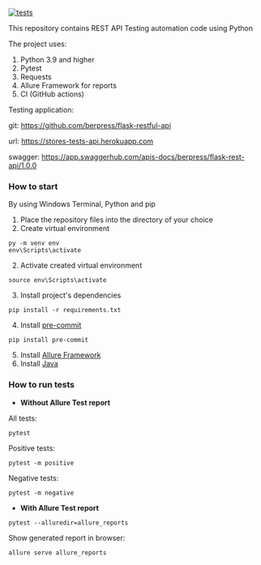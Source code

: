 [![tests](https://github.com/and-buk/api-test/actions/workflows/tests.yml/badge.svg)](https://github.com/and-buk/api-test/actions/workflows/tests.yml)

This repository contains REST API Testing automation code using Python

The project uses:
1. Python 3.9 and higher
2. Pytest
3. Requests
4. Allure Framework for reports
5. CI (GitHub actions)

Testing application:

git: https://github.com/berpress/flask-restful-api

url: https://stores-tests-api.herokuapp.com

swagger: https://app.swaggerhub.com/apis-docs/berpress/flask-rest-api/1.0.0

### How to start

By using Windows Terminal, Python and pip
1. Place the repository files into the directory of your choice
2. Create virtual environment
```
py -m venv env
env\Scripts\activate
```
2. Activate created virtual environment  
```
source env\Scripts\activate
```
3. Install project's dependencies  
```
pip install -r requirements.txt
```
4. Install [pre-commit](https://pre-commit.com/)
```
pip install pre-commit 
```
5. Install [Allure Framework](https://docs.qameta.io/allure/)
6. Install [Java](https://www.java.com/en/download/help/windows_manual_download.html)

### How to run tests

- **Without Allure Test report**

All tests:
```
pytest
```
Positive tests:
```
pytest -m positive
```
Negative tests:
```
pytest -m negative
```
- **With Allure Test report**
```
pytest --alluredir=allure_reports
```
Show generated report in browser:
```
allure serve allure_reports
```
